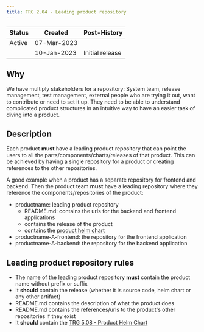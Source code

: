 ```yaml
---
title: TRG 2.04 - Leading product repository
---
```


| Status | Created     | Post-History    |
|--------|-------------|-----------------|
| Active | 07-Mar-2023 |                 |
|        | 10-Jan-2023 | Initial release |

## Why

We have multiply stakeholders for a repository: System team, release management, test management, external people who are trying it out, want to contribute or need to set it up.
They need to be able to understand complicated product structures in an intuitive way to have an easier task of diving into a product.

## Description

Each product **must** have a leading product repository that can point the users to all the parts/components/charts/releases of that product.
This can be achieved by having a single repository for a product or creating references to the other repositories.

A good example when a product has a separate repository for frontend and backend. Then the product team **must** have a leading repository where they reference the components/repositories of the product:

- productname: leading product repository
  - README.md: contains the urls for the backend and frontend applications
  - contains the release of the product
  - contains the [product helm chart](../trg-5/trg-5-08)
- productname-A-frontend: the repository for the frontend application
- productname-A-backend: the repository for the backend application

## Leading product repository rules

- The name of the leading product repository **must** contain the product name without prefix or suffix
- It **should** contain the release (whether it is source code, helm chart or any other artifact)
- README.md contains the description of what the product does
- README.md contains the references/urls to the product's other repositories if they exist
- It **should** contain the [TRG 5.08 - Product Helm Chart](https://eclipse-tractusx.github.io/docs/release/trg-5/trg-5-8)
